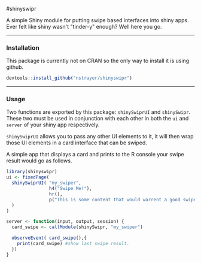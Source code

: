 #shinyswipr

A simple Shiny module for putting swipe based interfaces into shiny apps. Ever felt like shiny wasn't "tinder-y" enough? Well here you go. 

---

### Installation 

This package is currently not on CRAN so the only way to install it is using github.

```r
devtools::install_github("nstrayer/shinyswipr")
```

---

### Usage

Two functions are exported by this package: `shinySwiprUI` and `shinySwipr`. These two must be used in conjunction with each other in both the `ui` and `server` of your shiny app respectively. 

`shinySwiprUI` allows you to pass any other UI elements to it, it will then wrap those UI elements in a card interface that can be swiped. 

A simple app that displays a card and prints to the R console your swipe result would go as follows. 

```r
library(shinyswipr)
ui <- fixedPage(
  shinySwiprUI( "my_swiper",
                h4("Swipe Me!"),
                hr(),
                p("This is some content that would warrent a good swipe")
  )
)

server <- function(input, output, session) {
  card_swipe <- callModule(shinySwipr, "my_swiper")

  observeEvent( card_swipe(),{
    print(card_swipe) #show last swipe result. 
  }) 
}
```
